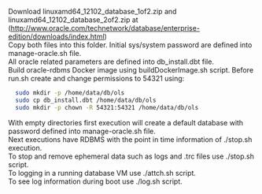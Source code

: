 Download linuxamd64_12102_database_1of2.zip and linuxamd64_12102_database_2of2.zip at
 (http://www.oracle.com/technetwork/database/enterprise-edition/downloads/index.html)  
Copy both files into this folder.
Initial sys/system password are defined into manage-oracle.sh file.  
All oracle related parameters are defined into db_install.dbt file.  
Build oracle-rdbms Docker image using buildDockerImage.sh script.
Before run.sh create and change permissions to 54321 using:
```bash
  sudo mkdir -p /home/data/db/ols
  sudo cp db_install.dbt /home/data/db/ols
  sudo mkdir -p chown -R 54321:54321 /home/data/db/ols
```
With empty directories first execution will create a default database with password defined into manage-oracle.sh file.  
Next executions have RDBMS with the point in time information of ./stop.sh execution.  
To stop and remove ephemeral data such as logs and .trc files use ./stop.sh script.  
To logging in a running database VM use ./attch.sh script.  
To see log information during boot use ./log.sh script.  
